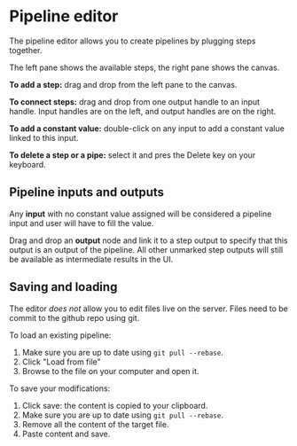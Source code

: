 # Pipeline editor

The pipeline editor allows you to create pipelines by plugging steps together.

The left pane shows the available steps, the right pane shows the canvas.

**To add a step:** drag and drop from the left pane to the canvas.

**To connect steps:** drag and drop from one output handle to an input handle. Input handles are on the left, and output handles are on the right.

**To add a constant value:** double-click on any input to add a constant value linked to this input.

**To delete a step or a pipe:** select it and pres the Delete key on your keyboard.


## Pipeline inputs and outputs
Any **input** with no constant value assigned will be considered a pipeline input and user will have to fill the value.

Drag and drop an **output** node and link it to a step output to specify that this output is an output of the pipeline. All other unmarked step outputs will still be available as intermediate results in the UI.

## Saving and loading
The editor _does not_ allow you to edit files live on the server. Files need to be commit to the github repo using git.

To load an existing pipeline:
1. Make sure you are up to date using `git pull --rebase`.
2. Click "Load from file"
3. Browse to the file on your computer and open it.

To save your modifications:
1. Click save: the content is copied to your clipboard.
2. Make sure you are up to date using `git pull --rebase`.
3. Remove all the content of the target file.
4. Paste content and save.
